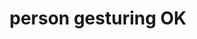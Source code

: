 ---
layout: people&body
title: person gesturing OK
emoji: person_gesturing_ok
permalink: 🙆.html
image: assets/img/3moji/person_gesturing_ok.png
---